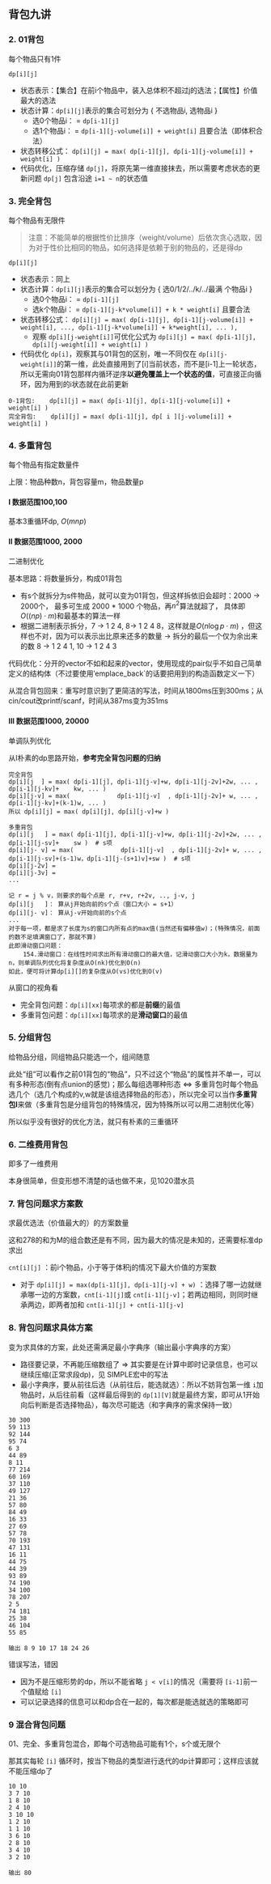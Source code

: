 ## 背包九讲

### 2. 01背包

每个物品只有1件

`dp[i][j]`

- 状态表示：【集合】在前i个物品中，装入总体积不超过j的选法；【属性】价值最大的选法
- 状态计算：`dp[i][j]`表示的集合可划分为 { 不选物品i, 选物品i }
  + 选0个物品i： = `dp[i-1][j]`
  + 选1个物品i： = `dp[i-1][j-volume[i]] + weight[i]` 且要合法（即体积合法）
- 状态转移公式： `dp[i][j] = max( dp[i-1][j], dp[i-1][j-volume[i]] + weight[i] )`
- 代码优化，压缩存储 `dp[j]`，将原先第一维直接抹去，所以需要考虑状态的更新问题 `dp[j]` 包含沿途 `i=1 ~ n`的状态值

### 3. 完全背包

每个物品有无限件

> 注意：不能简单的根据性价比排序（weight/volume）后依次贪心选取，因为对于性价比相同的物品，如何选择是依赖于别的物品的，还是得dp

`dp[i][j]`

+ 状态表示：同上
+ 状态计算：`dp[i][j]`表示的集合可以划分为 { 选0/1/2/../k/../最满 个物品i }
  - 选0个物品i： = `dp[i-1][j]`
  - 选k个物品i： = `dp[i-1][j-k*volume[i]] + k * weight[i]` 且要合法
+ 状态转移公式： `dp[i][j] = max( dp[i-1][j], dp[i-1][j-volume[i]] + weight[i], ..., dp[i-1][j-k*volume[i]] + k*weight[i], ... ), `
  - 观察 `dp[i][j-weight[i]]`可优化公式为 `dp[i][j] = max( dp[i-1][j], dp[i][j-weight[i]] + weight[i] )`
+ 代码优化 `dp[i]`，观察其与01背包的区别，唯一不同仅在 `dp[i][j-weight[i]]`的第一维，此处直接用到了[i]当前状态，而不是[i-1]上一轮状态，所以无需向01背包那样内循环逆序**以避免覆盖上一个状态的值**，可直接正向循环，因为用到的i状态就在此前更新

```
0-1背包:    dp[i][j] = max( dp[i-1][j], dp[i-1][j-volume[i]] + weight[i] )
完全背包:    dp[i][j] = max( dp[i-1][j], dp[ i ][j-volume[i]] + weight[i] )
```

### 4. 多重背包

每个物品有指定数量件

上限：物品种数n，背包容量m，物品数量p

#### I 数据范围100,100

基本3重循环dp, $O(mnp)$

#### II 数据范围1000, 2000

二进制优化

基本思路：将数量拆分，构成01背包

- 有s个就拆分为s件物品，就可以变为01背包，但这样拆依旧会超时：2000 -> 2000个， 最多可生成 2000 * 1000 个物品，再$n^2$算法就超了， 具体即 $O((np)\cdot m)$和最基本的算法一样
- 根据二进制表示拆分，7 -> 1 2 4, 8-> 1 2 4 8，这样就是$O(n \log p \cdot m)$ ，但这样也不对，因为可以表示出比原来还多的数量 $\to$ 拆分的最后一个仅为余出来的数 8 -> 1 2 4 1, 10 -> 1 2 4 3

代码优化：分开的vector不如和起来的vector，使用现成的pair似乎不如自己简单定义的结构体（不过要使用‵emplace_back`的话要把用到的构造函数定义一下）

从混合背包回来：重写时意识到了更简洁的写法，时间从1800ms压到300ms；从cin/cout改printf/scanf，时间从387ms变为351ms

#### III 数据范围1000, 20000

单调队列优化

从I朴素的dp思路开始，**参考完全背包问题的归纳**

```
完全背包
dp[i][j  ] = max( dp[i-1][j], dp[i-1][j-v]+w, dp[i-1][j-2v]+2w, ... , dp[i-1][j-kv]+    kw, ... )
dp[i][j-v] = max(             dp[i-1][j-v]  , dp[i-1][j-2v]+ w, ... , dp[i-1][j-kv]+(k-1)w, ... )
所以 dp[i][j] = max( dp[i][j], dp[i][j-v]+w )

多重背包
dp[i][j   ] = max( dp[i-1][j], dp[i-1][j-v]+w, dp[i-1][j-2v]+2w, ... , dp[i-1][j-sv]+    sw )  # s项
dp[i][j- v] = max(             dp[i-1][j-v]  , dp[i-1][j-2v]+ w, ... , dp[i-1][j-sv]+(s-1)w，dp[i-1][j-(s+1)v]+sw )  # s项
dp[i][j-2v] =
dp[i][j-3v] = 
...

记 r = j % v，则要求的每个点是 r, r+v, r+2v, .., j-v, j
dp[i][j   ]： 算从j开始向前的s个点（窗口大小 = s+1）
dp[i][j- v]： 算从j-v开始向前的s个点
...
对于每一项，都是求了长度为s的窗口内所有点的max值(当然还有偏移值w)；(特殊情况，前面的数不足填满窗口了，那就不算)
此即滑动窗口问题：
    154.滑动窗口：在线性时间求出所有滑动窗口的最大值，记滑动窗口大小为k，数据量为n，则单调队列优化将复杂度从O(nk)优化到O(n)
如此，便可将计算dp[i][]的复杂度从O(vs)优化到O(v)

```

从窗口的视角看

- 完全背包问题：`dp[i][xx]`每项求的都是**前缀**的最值
- 多重背包问题：`dp[i][xx]`每项求的是**滑动窗口**的最值

### 5. 分组背包

给物品分组，同组物品只能选一个，组间随意

此处“组”可以看作之前01背包的“物品”，只不过这个“物品”的属性并不单一，可以有多种形态(倒有点union的感觉)；那么每组选哪种形态 $\iff$ 多重背包时每个物品选几个（选几个构成的v,w就是该组选择物品的形态），所以完全可以当作**多重背包I**来做（多重背包是分组背包的特殊情况，因为特殊所以可以用二进制优化等）

所以似乎没有很好的优化方法，就只有朴素的三重循环

### 6. 二维费用背包

即多了一维费用

本身很简单，但变形想不清楚的话也做不来，见1020潜水员

### 7. 背包问题求方案数

求最优选法（价值最大的）的方案数量

这和278的和为M的组合数还是有不同，因为最大的情况是未知的，还需要标准dp求出

`cnt[i][j]` ：前i个物品，小于等于体积j的情况下最大价值的方案数

- 对于 `dp[i][j] = max(dp[i-1][j], dp[i-1][j-v] + w)` ：选择了哪一边就继承哪一边的方案数，`cnt[i-1][j]`或 `cnt[i-1][j-v]`；若两边相同，则同时继承两边，即两者加和 `cnt[i-1][j] + cnt[i-1][j-v]`

### 8. 背包问题求具体方案

变为求具体的方案，此处还需满足最小字典序（输出最小字典序的方案）

- 路径要记录，不再能压缩数组了 => 其实要是在计算中即时记录信息，也可以继续压缩(正常求段dp)，见 SIMPLE宏中的写法
- 最小字典序，要从前往后选（从前往后，能选就选）：所以不妨背包第一维 `i`加物品时，从后往前看（这样最后得到的 `dp[1][V]`就是最终方案，即可从1开始向后判断是否选择物品），每次尽可能选（和字典序的需求保持一致）

```
30 300
59 113
92 144
95 74
6 3
44 89
8 11
77 214
60 169
37 110
49 127
21 36
57 80
84 49
16 33
27 69
57 78
70 193
47 131
16 11
44 75
44 39
93 89
74 190
34 100
78 207
2 5
74 181
25 38
46 104
55 85

输出 8 9 10 17 18 24 26 
```

错误写法，错因

- 因为不是压缩形势的dp，所以不能省略 `j < v[i]`的情况（需要将 `[i-1]`前一个值赋给 `[i]`
- 可以记录选择的信息可以和dp合在一起的，每次都是能选就选的策略即可


### 9 混合背包问题

01、完全、多重背包混合，即每个可选物品可能有1个，s个或无限个

那其实每轮 `[i]` 循环时，按当下物品的类型进行迭代的dp计算即可；这样应该就不能压缩dp了

```
10 10
3 7 10
1 8 10
2 4 10
3 10 10
1 2 10
1 1 10
3 6 10
2 8 10
3 4 10
3 2 10

输出 80
```

